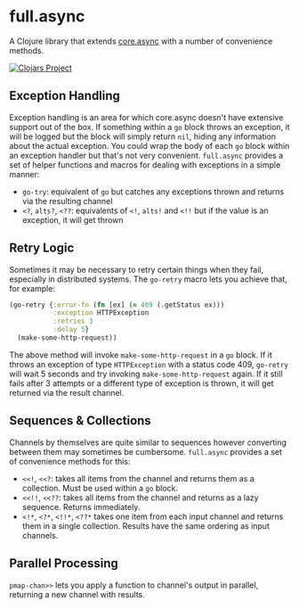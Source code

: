 # full.async

A Clojure library that extends [core.async](https://github.com/clojure/core.async) 
with a number of convenience methods.

[![Clojars Project](http://clojars.org/fullcontact/full.async/latest-version.svg)](http://clojars.org/fullcontact/full.async)

## Exception Handling

Exception handling is an area for which core.async doesn't have extensive 
support out of the box. If something within a `go` block throws an exception, it 
will be logged but the block will simply return `nil`, hiding any information 
about the actual exception. You could wrap the body of each `go` block within an 
exception handler but that's  not very convenient. `full.async` provides a set of 
helper functions and macros for dealing with exceptions in a simple manner:

* `go-try`: equivalent of `go` but catches any exceptions thrown and returns via
the resulting channel
* `<?`, `alts?`, `<??`: equivalents of `<!`, `alts!` and `<!!` but if the value 
is an exception, it will get thrown

## Retry Logic

Sometimes it may be necessary to retry certain things when they fail, 
especially in distributed systems. The `go-retry` macro lets you achieve that,
for example:

```clojure
(go-retry {:error-fn (fn [ex] (= 409 (.getStatus ex)))
           :exception HTTPException
           :retries 3
           :delay 5}
  (make-some-http-request))
```

The above method will invoke `make-some-http-request` in a `go` block. If it 
throws an exception of type `HTTPException` with a status code 409, `go-retry`
will wait 5 seconds and try invoking `make-some-http-request` again. If it still 
fails after 3 attempts or a different type of exception is thrown, it will get 
returned via the result channel.

## Sequences & Collections

Channels by themselves are quite similar to sequences however converting between
them may sometimes be cumbersome. `full.async` provides a set of convenience 
methods for this:

* `<<!`, `<<?`: takes all items from the channel and returns them as a collection.
Must be used within a `go` block. 
* `<<!!`, `<<??`: takes all items from the channel and returns as a lazy 
sequence. Returns immediately.
* `<!*`, `<?*`, `<!!*`, `<??*` takes one item from each input channel and 
returns them in a single collection. Results have the same ordering as input 
channels.

## Parallel Processing

`pmap-chan>>` lets you apply a function to channel's output in parallel, 
returning a new channel with results.
